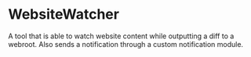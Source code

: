 # WebsiteWatcher
A tool that is able to watch website content while outputting a diff to a webroot. Also sends a notification through a custom notification module.
